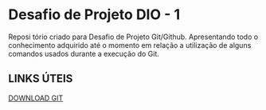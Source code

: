 # Desafio de Projeto DIO - 1
Reposi tório  criado para Desafio de Projeto  Git/Github.
Apresentando todo o conhecimento adquirido até o momento em relação a utilização de  alguns comandos usados durante a execução do Git.

## LINKS ÚTEIS
[DOWNLOAD GIT](https://git-scm.com/) 


